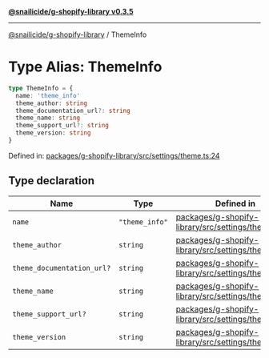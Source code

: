 [**@snailicide/g-shopify-library v0.3.5**](../README.md)

---

[@snailicide/g-shopify-library](../README.md) / ThemeInfo

# Type Alias: ThemeInfo

```ts
type ThemeInfo = {
  name: 'theme_info'
  theme_author: string
  theme_documentation_url?: string
  theme_name: string
  theme_support_url?: string
  theme_version: string
}
```

Defined in:
[packages/g-shopify-library/src/settings/theme.ts:24](https://github.com/gbtunney/snailicide-monorepo/blob/master/packages/g-shopify-library/src/settings/theme.ts#L24)

## Type declaration

| Name                                                            | Type           | Defined in                                                                                                                                                              |
| --------------------------------------------------------------- | -------------- | ----------------------------------------------------------------------------------------------------------------------------------------------------------------------- |
| <a id="name"></a> `name`                                        | `"theme_info"` | [packages/g-shopify-library/src/settings/theme.ts:16](https://github.com/gbtunney/snailicide-monorepo/blob/master/packages/g-shopify-library/src/settings/theme.ts#L16) |
| <a id="theme_author"></a> `theme_author`                        | `string`       | [packages/g-shopify-library/src/settings/theme.ts:18](https://github.com/gbtunney/snailicide-monorepo/blob/master/packages/g-shopify-library/src/settings/theme.ts#L18) |
| <a id="theme_documentation_url"></a> `theme_documentation_url?` | `string`       | [packages/g-shopify-library/src/settings/theme.ts:19](https://github.com/gbtunney/snailicide-monorepo/blob/master/packages/g-shopify-library/src/settings/theme.ts#L19) |
| <a id="theme_name"></a> `theme_name`                            | `string`       | [packages/g-shopify-library/src/settings/theme.ts:20](https://github.com/gbtunney/snailicide-monorepo/blob/master/packages/g-shopify-library/src/settings/theme.ts#L20) |
| <a id="theme_support_url"></a> `theme_support_url?`             | `string`       | [packages/g-shopify-library/src/settings/theme.ts:21](https://github.com/gbtunney/snailicide-monorepo/blob/master/packages/g-shopify-library/src/settings/theme.ts#L21) |
| <a id="theme_version"></a> `theme_version`                      | `string`       | [packages/g-shopify-library/src/settings/theme.ts:22](https://github.com/gbtunney/snailicide-monorepo/blob/master/packages/g-shopify-library/src/settings/theme.ts#L22) |

